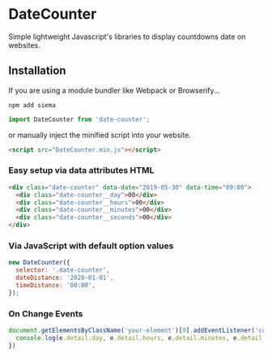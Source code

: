 # DateCounter

Simple lightweight Javascript's libraries to display countdowns date on websites.

## Installation

If you are using a module bundler like Webpack or Browserify...

```
npm add siema
```

```js
import DateCounter from 'date-counter';
```

or manually inject the minified script into your website.

```html
<script src="DateCounter.min.js"></script>
```

### Easy setup via data attributes HTML

```html
<div class="date-counter" data-date="2019-05-30" data-time="09:00">
  <div class="date-counter__day">00</div>
  <div class="date-counter__hours">00</div>
  <div class="date-counter__minutes">00</div>
  <div class="date-counter__seconds">00</div>
</div>
```

### Via JavaScript with default option values

```js
new DateCounter({
  selector: '.date-counter',
  dateDistance: '2020-01-01',
  timeDistance: '00:00',
});
```

### On Change Events

```js
document.getElementsByClassName('your-element')[0].addEventListener('counter.change', function(e) {
  console.log(e.detail.day, e.detail.hours, e.detail.minutes, e.detail.seconds);
})
```